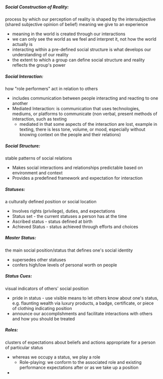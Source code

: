 ##### Social Construction of Reality: 
process by which our perception of reality is shaped by the intersubjective (shared subjective opinion of belief) meaning we give to an experience
- meaning in the world is created through our interactions
- we can only see the world as we feel and interpret it, not how the world actually is
- interacting within a pre-defined social structure is what develops our understanding of our reality
- the extent to which a group can define social structure and reality reflects the group's power

##### Social Interaction: 
how "role performers" act in relation to others
- includes communication between people interacting and reacting to one another
- Mediated Interaction: is communication that uses technologies, mediums, or platforms to communicate (non verbal, present methods of interaction, such as texting
	- mediated in that some aspects of the interaction are lost, example in texting, there is less tone, volume, or mood, especially without knowing context on the people and their relations)

##### Social Structure:
stable patterns of social relations
- Makes social interactions and relationships predictable based on environment and context
- Provides a predefined framework and expectation for interaction

##### Statuses:
a culturally defined position or social location
- Involves rights (privilege), duties, and expectations
- Status set - the current statuses a person has at the time
- Ascribed status - status defined at birth
- Achieved Status - status achieved through efforts and choices

##### Master Status:
the main social position/status that defines one's social identity
- supersedes other statuses
- confers high/low levels of personal worth on people

##### Status Cues:
visual indicators of others' social position
- pride in status - use visible means to let others know about one's status, e.g. flaunting wealth via luxury products, a badge, certificate, or piece of clothing indicating position
- announce our accomplishments and facilitate interactions with others and how you should be treated

##### Roles:
clusters of expectations about beliefs and actions appropriate for a person of particular status
- whereas we occupy a status, we play a role
	- Role-playing: we conform to the associated role and existing performance expectations after or as we take up a position
- 







